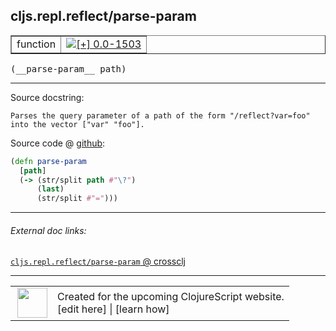 ## cljs.repl.reflect/parse-param



 <table border="1">
<tr>
<td>function</td>
<td><a href="https://github.com/cljsinfo/cljs-api-docs/tree/0.0-1503"><img valign="middle" alt="[+] 0.0-1503" title="Added in 0.0-1503" src="https://img.shields.io/badge/+-0.0--1503-lightgrey.svg"></a> </td>
</tr>
</table>


 <samp>
(__parse-param__ path)<br>
</samp>

---





Source docstring:

```
Parses the query parameter of a path of the form "/reflect?var=foo"
into the vector ["var" "foo"].
```


Source code @ [github](https://github.com/clojure/clojurescript/blob/r2030/src/clj/cljs/repl/reflect.clj#L44-L50):

```clj
(defn parse-param
  [path]
  (-> (str/split path #"\?")
      (last)
      (str/split #"=")))
```

<!--
Repo - tag - source tree - lines:

 <pre>
clojurescript @ r2030
└── src
    └── clj
        └── cljs
            └── repl
                └── <ins>[reflect.clj:44-50](https://github.com/clojure/clojurescript/blob/r2030/src/clj/cljs/repl/reflect.clj#L44-L50)</ins>
</pre>

-->

---



###### External doc links:

[`cljs.repl.reflect/parse-param` @ crossclj](http://crossclj.info/fun/cljs.repl.reflect/parse-param.html)<br>

---

 <table>
<tr><td>
<img valign="middle" align="right" width="48px" src="http://i.imgur.com/Hi20huC.png">
</td><td>
Created for the upcoming ClojureScript website.<br>
[edit here] | [learn how]
</td></tr></table>

[edit here]:https://github.com/cljsinfo/cljs-api-docs/blob/master/cljsdoc/cljs.repl.reflect/parse-param.cljsdoc
[learn how]:https://github.com/cljsinfo/cljs-api-docs/wiki/cljsdoc-files

<!--

This information was too distracting to show to readers, but I'll leave it
commented here since it is helpful to:

- pretty-print the data used to generate this document
- and show how to retrieve that data



The API data for this symbol:

```clj
{:ns "cljs.repl.reflect",
 :name "parse-param",
 :signature ["[path]"],
 :history [["+" "0.0-1503"]],
 :type "function",
 :full-name-encode "cljs.repl.reflect/parse-param",
 :source {:code "(defn parse-param\n  [path]\n  (-> (str/split path #\"\\?\")\n      (last)\n      (str/split #\"=\")))",
          :title "Source code",
          :repo "clojurescript",
          :tag "r2030",
          :filename "src/clj/cljs/repl/reflect.clj",
          :lines [44 50]},
 :full-name "cljs.repl.reflect/parse-param",
 :docstring "Parses the query parameter of a path of the form \"/reflect?var=foo\"\ninto the vector [\"var\" \"foo\"]."}

```

Retrieve the API data for this symbol:

```clj
;; from Clojure REPL
(require '[clojure.edn :as edn])
(-> (slurp "https://raw.githubusercontent.com/cljsinfo/cljs-api-docs/catalog/cljs-api.edn")
    (edn/read-string)
    (get-in [:symbols "cljs.repl.reflect/parse-param"]))
```

-->
